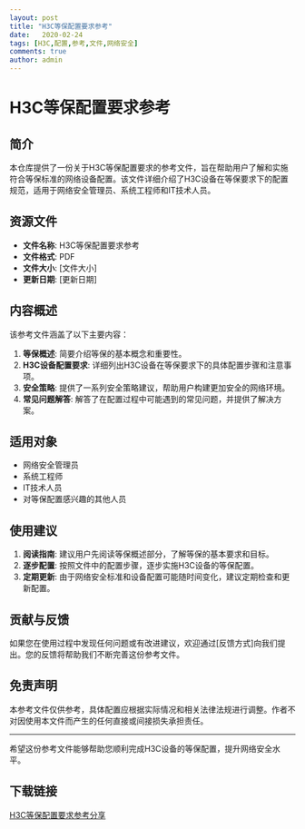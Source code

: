 ```yaml
---
layout: post
title: "H3C等保配置要求参考"
date:   2020-02-24
tags: [H3C,配置,参考,文件,网络安全]
comments: true
author: admin
---
```

# H3C等保配置要求参考

## 简介
本仓库提供了一份关于H3C等保配置要求的参考文件，旨在帮助用户了解和实施符合等保标准的网络设备配置。该文件详细介绍了H3C设备在等保要求下的配置规范，适用于网络安全管理员、系统工程师和IT技术人员。

## 资源文件
- **文件名称**: H3C等保配置要求参考
- **文件格式**: PDF
- **文件大小**: [文件大小]
- **更新日期**: [更新日期]

## 内容概述
该参考文件涵盖了以下主要内容：
1. **等保概述**: 简要介绍等保的基本概念和重要性。
2. **H3C设备配置要求**: 详细列出H3C设备在等保要求下的具体配置步骤和注意事项。
3. **安全策略**: 提供了一系列安全策略建议，帮助用户构建更加安全的网络环境。
4. **常见问题解答**: 解答了在配置过程中可能遇到的常见问题，并提供了解决方案。

## 适用对象
- 网络安全管理员
- 系统工程师
- IT技术人员
- 对等保配置感兴趣的其他人员

## 使用建议
1. **阅读指南**: 建议用户先阅读等保概述部分，了解等保的基本要求和目标。
2. **逐步配置**: 按照文件中的配置步骤，逐步实施H3C设备的等保配置。
3. **定期更新**: 由于网络安全标准和设备配置可能随时间变化，建议定期检查和更新配置。

## 贡献与反馈
如果您在使用过程中发现任何问题或有改进建议，欢迎通过[反馈方式]向我们提出。您的反馈将帮助我们不断完善这份参考文件。

## 免责声明
本参考文件仅供参考，具体配置应根据实际情况和相关法律法规进行调整。作者不对因使用本文件而产生的任何直接或间接损失承担责任。

---

希望这份参考文件能够帮助您顺利完成H3C设备的等保配置，提升网络安全水平。

## 下载链接

[H3C等保配置要求参考分享](https://pan.quark.cn/s/00547ef9e301)